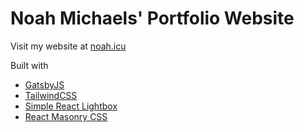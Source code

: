 Noah Michaels' Portfolio Website
================================

Visit my website at [noah.icu](https://noah.icu)

Built with
 - [GatsbyJS](https://www.gatsbyjs.com)
 - [TailwindCSS](https://tailwindcss.com)
 - [Simple React Lightbox](https://github.com/michelecocuccio/simple-react-lightbox)
 - [React Masonry CSS](https://github.com/paulcollett/react-masonry-css)
